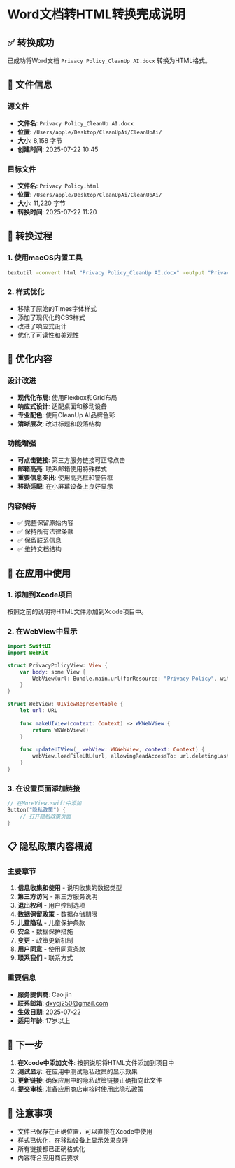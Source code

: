 # Word文档转HTML转换完成说明

## ✅ 转换成功

已成功将Word文档 `Privacy Policy_CleanUp AI.docx` 转换为HTML格式。

## 📁 文件信息

### 源文件
- **文件名**: `Privacy Policy_CleanUp AI.docx`
- **位置**: `/Users/apple/Desktop/CleanUpAi/CleanUpAi/`
- **大小**: 8,158 字节
- **创建时间**: 2025-07-22 10:45

### 目标文件
- **文件名**: `Privacy Policy.html`
- **位置**: `/Users/apple/Desktop/CleanUpAi/CleanUpAi/`
- **大小**: 11,220 字节
- **转换时间**: 2025-07-22 11:20

## 🔧 转换过程

### 1. 使用macOS内置工具
```bash
textutil -convert html "Privacy Policy_CleanUp AI.docx" -output "Privacy Policy.html"
```

### 2. 样式优化
- 移除了原始的Times字体样式
- 添加了现代化的CSS样式
- 改进了响应式设计
- 优化了可读性和美观性

## 🎨 优化内容

### 设计改进
- **现代化布局**: 使用Flexbox和Grid布局
- **响应式设计**: 适配桌面和移动设备
- **专业配色**: 使用CleanUp AI品牌色彩
- **清晰层次**: 改进标题和段落结构

### 功能增强
- **可点击链接**: 第三方服务链接可正常点击
- **邮箱高亮**: 联系邮箱使用特殊样式
- **重要信息突出**: 使用高亮框和警告框
- **移动适配**: 在小屏幕设备上良好显示

### 内容保持
- ✅ 完整保留原始内容
- ✅ 保持所有法律条款
- ✅ 保留联系信息
- ✅ 维持文档结构

## 📱 在应用中使用

### 1. 添加到Xcode项目
按照之前的说明将HTML文件添加到Xcode项目中。

### 2. 在WebView中显示
```swift
import SwiftUI
import WebKit

struct PrivacyPolicyView: View {
    var body: some View {
        WebView(url: Bundle.main.url(forResource: "Privacy Policy", withExtension: "html")!)
    }
}

struct WebView: UIViewRepresentable {
    let url: URL
    
    func makeUIView(context: Context) -> WKWebView {
        return WKWebView()
    }
    
    func updateUIView(_ webView: WKWebView, context: Context) {
        webView.loadFileURL(url, allowingReadAccessTo: url.deletingLastPathComponent())
    }
}
```

### 3. 在设置页面添加链接
```swift
// 在MoreView.swift中添加
Button("隐私政策") {
    // 打开隐私政策页面
}
```

## 📋 隐私政策内容概览

### 主要章节
1. **信息收集和使用** - 说明收集的数据类型
2. **第三方访问** - 第三方服务说明
3. **退出权利** - 用户控制选项
4. **数据保留政策** - 数据存储期限
5. **儿童隐私** - 儿童保护条款
6. **安全** - 数据保护措施
7. **变更** - 政策更新机制
8. **用户同意** - 使用同意条款
9. **联系我们** - 联系方式

### 重要信息
- **服务提供商**: Cao jin
- **联系邮箱**: dxycj250@gmail.com
- **生效日期**: 2025-07-22
- **适用年龄**: 17岁以上

## 🚀 下一步

1. **在Xcode中添加文件**: 按照说明将HTML文件添加到项目中
2. **测试显示**: 在应用中测试隐私政策的显示效果
3. **更新链接**: 确保应用中的隐私政策链接正确指向此文件
4. **提交审核**: 准备应用商店审核时使用此隐私政策

## 📝 注意事项

- 文件已保存在正确位置，可以直接在Xcode中使用
- 样式已优化，在移动设备上显示效果良好
- 所有链接都已正确格式化
- 内容符合应用商店要求 